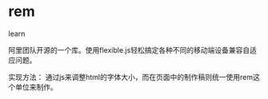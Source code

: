 # rem
learn
  
  阿里团队开源的一个库。使用flexible.js轻松搞定各种不同的移动端设备兼容自适应问题。

  实现方法：
  通过js来调整html的字体大小，而在页面中的制作稿则统一使用rem这个单位来制作。
